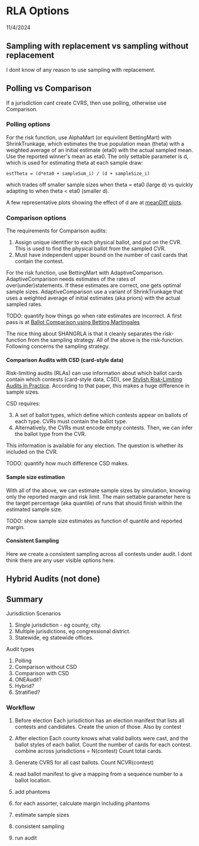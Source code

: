 # RLA Options
11/4/2024


## Sampling with replacement vs sampling without replacement

I dont know of any reason to use sampling with replacement.

## Polling vs Comparison

If a jurisdiction cant create CVRS, then use polling, otherwise use Comparison.

### Polling options

For the risk function, use AlphaMart (or equivilent BettingMart) with ShrinkTrunkage, which estimates the true 
population mean (theta) with a weighted average of an initial estimate (eta0) with the actual sampled mean.
Use the reported winner's mean as eta0.
The only settable parameter is d, which is used for estimating theta at each sample draw:

    estTheta = (d*eta0 + sampleSum_i) / (d + sampleSize_i)

which trades off smaller sample sizes when theta = eta0 (large d) vs quickly adapting to when theta < eta0 (smaller d).

A few representative plots showing the effect of d are at [meanDiff plots](https://docs.google.com/spreadsheets/d/1bw23WFTB4F0xEP2-TFEu293wKvBdh802juC7CeRjp-g/edit?gid=1185506629#gid=1185506629).

### Comparison options

The requirements for Comparison audits:

1. Assign unique identifier to each physical ballot, and put on the CVR. This is used to find the physical ballot from the sampled CVR.
2. Must have independent upper bound on the number of cast cards that contain the contest.

For the risk function, use BettingMart with AdaptiveComparison. AdaptiveComparison needs estimates of the rates of 
over(under)statements. If these estimates are correct, one gets optimal sample sizes. AdaptiveComparison use a variant of
ShrinkTrunkage that uses a weighted average of initial estimates (aka priors) with the actual sampled rates.

TODO: quantify how things go when rate estimates are incorrect. A first pass is at 
[Ballot Comparison using Betting Martingales](https://johnlcaron.github.io/rlauxe/docs/Betting.html)

The nice thing about SHANGRLA is that it cleanly separates the risk-function from the sampling strategy. All of the above
is the risk-function. Following concerns the sampling strategy.


#### Comparison Audits with CSD (card-style data)

Risk-limiting audits (RLAs) can use information about which ballot cards contain which
contests (card-style data, CSD), see [Stylish Risk-Limiting Audits in Practice](https://arxiv.org/abs/2309.09081).
According to that paper, this makes a huge difference in sample sizes.

CSD requires:

3. A set of ballot types, which define which contests appear on ballots of each type. CVRs must contain the ballot type.
4. Alternatively, the CVRs must encode empty contests. Then, we can infer the ballot type from the CVR.

This information is available for any election. The question is whether its included on the CVR.

TODO: quantify how much difference CSD makes.


#### Sample size estimation

With all of the above, we can estimate sample sizes by simulation, knowing only the reported margin and risk limit.
The main settable parameter here is the target percentage (aka quantile) of runs that should finish within the 
estimated sample size.

TODO: show sample size estimates as function of quantile and reported margin.


#### Consistent Sampling

Here we create a consistent sampling across all contests under audit. I dont think there are any user 
visible options here.


## Hybrid Audits (not done)


## Summary

Jurisdiction Scenarios

1. Single jurisdiction - eg county, city.
2. Multiple jurisdictions, eg congressional district.
3. Statewide, eg statewide offices.

Audit types

1. Polling
2. Comparison without CSD
3. Comparison with CSD
4. ONEAudit?
5. Hybrid?
6. Stratified?

### Workflow

1. Before election
Each jurisdiction has an election manifest that lists all contests and candidates.
Create the union of those. Also by contest

2. After election
Each county knows what valid ballots were cast, and the ballot styles of each ballot.
Count the number of cards for each contest. combine across jurisdictions = N(contest)
Count total cards.

3. Generate CVRS for all cast ballots. Count NCVR(contest)

4. read ballot manifest to give a mapping from a sequence number to a ballot location.

6. add phantoms
7. for each assorter, calculate margin including phantoms
8.   estimate sample sizes
9. consistent sampling
10. run audit